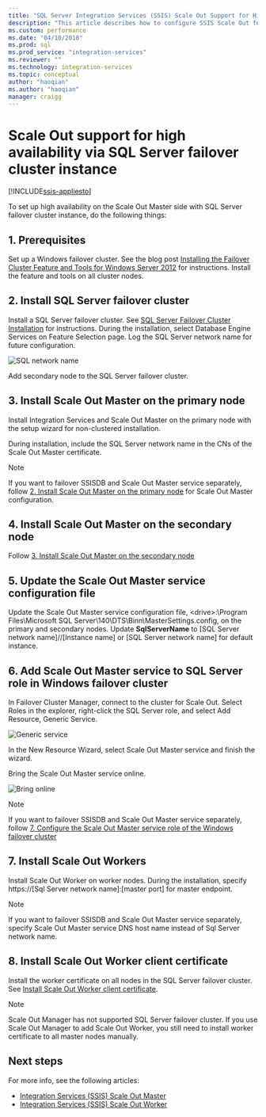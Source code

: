 ```yaml
---
title: "SQL Server Integration Services (SSIS) Scale Out Support for High Availability via SQL Server Failover Cluster Instance| Microsoft Docs"
description: "This article describes how to configure SSIS Scale Out for high availability with SQL Server failover cluster instance"
ms.custom: performance
ms.date: "04/10/2018"
ms.prod: sql
ms.prod_service: "integration-services"
ms.reviewer: ""
ms.technology: integration-services
ms.topic: conceptual
author: "haoqian"
ms.author: "haoqian"
manager: craigg
---
```

# Scale Out support for high availability via SQL Server failover cluster instance

[!INCLUDE[ssis-appliesto](../../includes/ssis-appliesto-ssvrpluslinux-asdb-asdw-xxx.md)]



To set up high availability on the Scale Out Master side with SQL Server failover cluster instance, do the following things:

## 1. Prerequisites
Set up a Windows failover cluster. See the blog post [Installing the Failover Cluster Feature and Tools for Windows Server 2012](https://blogs.msdn.com/b/clustering/archive/2012/04/06/10291601.aspx) for instructions. Install the feature and tools on all cluster nodes.

## 2. Install SQL Server failover cluster
Install a SQL Server failover cluster. See [SQL Server Failover Cluster Installation](../../sql-server/failover-clusters/install/sql-server-failover-cluster-installation.md) for instructions. During the installation, select Database Engine Services on Feature Selection page. Log the SQL Server network name for future configuration.

![SQL network name](media/sql-network-name.PNG)

Add secondary node to the SQL Server failover cluster.

## 3. Install Scale Out Master on the primary node
Install Integration Services and Scale Out Master on the primary node with the setup wizard for non-clustered installation. 

During installation, include the SQL Server network name in the CNs of the Scale Out Master certificate.

> [!NOTE]
> If you want to failover SSISDB and Scale Out Master service separately, follow [2. Install Scale Out Master on the primary node](scale-out-support-for-high-availability.md#2-install-scale-out-master-on-the-primary-node) for Scale Out Master configuration.

## 4. Install Scale Out Master on the secondary node
Follow [3. Install Scale Out Master on the secondary node](scale-out-support-for-high-availability.md#3-install-scale-out-master-on-the-secondary-node)

## 5. Update the Scale Out Master service configuration file
Update the Scale Out Master service configuration file, 
\<drive\>:\Program Files\Microsoft SQL Server\140\DTS\Binn\MasterSettings.config, on the primary and secondary nodes. Update **SqlServerName** to [SQL Server network name]//[Instance name] or [SQL Server network name] for default instance.

## 6. Add Scale Out Master service to SQL Server role in Windows failover cluster
In Failover Cluster Manager, connect to the cluster for Scale Out. Select Roles in the explorer, right-click the SQL Server role, and select Add Resource, Generic Service. 

![Generic service](media/generic-service.PNG)

In the New Resource Wizard, select Scale Out Master service and finish the wizard. 

Bring the Scale Out Master service online.

![Bring online](media/bring-online.PNG)

> [!NOTE]
> If you want to failover SSISDB and Scale Out Master service separately, follow [7. Configure the Scale Out Master service role of the Windows failover cluster](scale-out-support-for-high-availability.md#7-configure-the-scale-out-master-service-role-of-the-windows-server-failover-cluster)

## 7. Install Scale Out Workers
Install Scale Out Worker on worker nodes. During the installation, specify https://[Sql Server network name]:[master port] for master endpoint. 

> [!NOTE]
> If you want to failover SSISDB and Scale Out Master service separately, specify Scale Out Master service DNS host name instead of Sql Server network name.

## 8. Install Scale Out Worker client certificate
Install the worker certificate on all nodes in the SQL Server failover cluster. See [Install Scale Out Worker client certificate](walkthrough-set-up-integration-services-scale-out.md#InstallCert).

> [!NOTE]
> Scale Out Manager has not supported SQL Server failover cluster. If you use Scale Out Manager to add Scale Out Worker, you still need to install worker certificate to all master nodes manually.

## Next steps
For more info, see the following articles:
-   [Integration Services (SSIS) Scale Out Master](integration-services-ssis-scale-out-master.md)
-   [Integration Services (SSIS) Scale Out Worker](integration-services-ssis-scale-out-worker.md)
